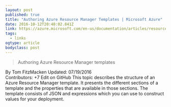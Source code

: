```yaml
---
layout: post 
published: true 
title: "Authoring Azure Resource Manager Templates | Microsoft Azure" 
date: 2016-10-12T20:40:02.841Z 
link: https://azure.microsoft.com/en-us/documentation/articles/resource-group-authoring-templates/ 
tags:
  - links
ogtype: article 
bodyclass: post 
---
```


> Authoring Azure Resource Manager templates
 
By Tom FitzMacken
Updated: 07/19/2016  
Contributors: +7  Edit on GitHub
This topic describes the structure of an Azure Resource Manager template. It presents the different sections of a template and the properties that are available in those sections. The template consists of JSON and expressions which you can use to construct values for your deployment.

